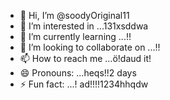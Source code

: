 - 👋 Hi, I’m @soodyOriginal11
- 👀 I’m interested in ...131xsddwa
- 🌱 I’m currently learning ...!!
- 💞️ I’m looking to collaborate on ...!!
- 📫 How to reach me ...ö!daud it!
- 😄 Pronouns: ...heqs!!2 days 
- ⚡ Fun fact: ...!
ad!!!!1234hhqdw
<!---ad1
soodyOriginal/soodyOriginal is a ✨ special ✨ repository because its `README.md` (thwsqs file) appears on your GitHub profile.
You can click the Preview link to take a look at your changes.
--->
